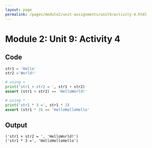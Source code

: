 ```yaml
---
layout: page
permalink: /pages/module2/unit-assignments/unit9/activity-4.html
---
```


# Module 2: Unit 9: Activity 4

## Code

```python
str1 = 'Hello'
str2 ='World!'

# using +
print('str1 + str2 = ', str1 + str2)
assert (str1 + str2) == 'HelloWorld!'

# using *
print('str1 * 3 =', str1 * 3)
assert (str1 * 3) == 'HelloHelloHello'
```

## Output

```
('str1 + str2 = ', 'HelloWorld!')
('str1 * 3 =', 'HelloHelloHello')
```
